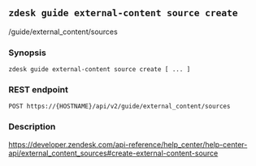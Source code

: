 ## `zdesk guide external-content source create`

/guide/external_content/sources

### Synopsis

    zdesk guide external-content source create [ ... ]

### REST endpoint

    POST https://{HOSTNAME}/api/v2/guide/external_content/sources

### Description

https://developer.zendesk.com/api-reference/help_center/help-center-api/external_content_sources#create-external-content-source

